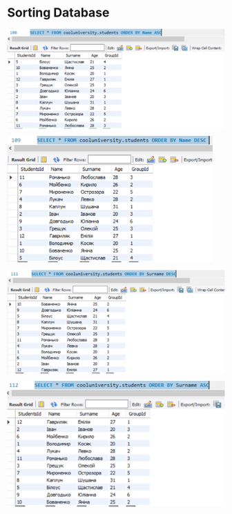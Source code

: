# Sorting Database

![Sorting1](screenshot/SortingSQL1.png)

![Sorting1](screenshot/SortingSQL2.png)

![Sorting1](screenshot/SortingSQL3.png)

![Sorting1](screenshot/SortingSQL4.png)